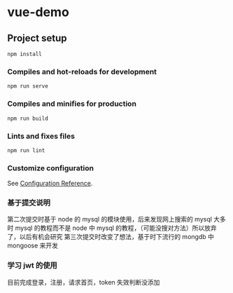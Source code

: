 # vue-demo

## Project setup

```
npm install
```

### Compiles and hot-reloads for development

```
npm run serve
```

### Compiles and minifies for production

```
npm run build
```

### Lints and fixes files

```
npm run lint
```

### Customize configuration

See [Configuration Reference](https://cli.vuejs.org/config/).

### 基于提交说明

第二次提交时基于 node 的 mysql 的模块使用，后来发现网上搜索的 mysql 大多时 mysql 的教程而不是 node 中 mysql 的教程，（可能没搜对方法）所以放弃了，以后有机会研究
第三次提交时改变了想法，基于时下流行的 mongdb 中 mongoose 来开发

### 学习 jwt 的使用

目前完成登录，注册，请求首页，token 失效判断没添加
